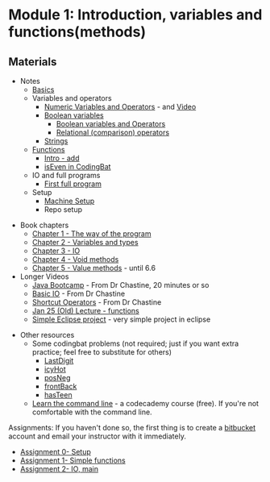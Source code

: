 Module 1: Introduction, variables and functions(methods)
===

## Materials
+ Notes
    * [Basics](../../content/Basics.md)
    * Variables and operators
        + [Numeric Variables and Operators](../../content/IntVariablesAndOperators.md) - and [Video](https://youtu.be/1JEtmEthcS4)
        + [Boolean variables](../../content/Booleans.md) 
            + [Boolean variables and Operators](https://youtu.be/h7ss6NgYB5M)
            + [Relational (comparison) operators](https://youtu.be/ZIjRLlcHL4w)
        + [Strings](../../content/Strings.md)
    * [Functions](../content/../Functions.md)
        + [Intro - add](https://youtu.be/Wg1zXRuZUck)
        + [isEven in CodingBat](https://youtu.be/IHFXy_5Zp68)
    * IO and full programs
        + [First full program](../../content/FirstProgram.md)
    + Setup
        + [Machine Setup](../../content/Setup.md) 
        + Repo setup    
* Book chapters
    + [Chapter 1 - The way of the program](http://greenteapress.com/thinkjava6/html/thinkjava6002.html)
    + [Chapter 2 - Variables and types](http://greenteapress.com/thinkjava6/html/thinkjava6003.html)
    + [Chapter 3 - IO](http://greenteapress.com/thinkjava6/html/thinkjava6004.html)
    + [Chapter 4 - Void methods](http://greenteapress.com/thinkjava6/html/thinkjava6005.html)
    + [Chapter 5 - Value methods](http://greenteapress.com/thinkjava6/html/thinkjava6005.html) - until 6.6
* Longer Videos
    + [Java Bootcamp](https://www.youtube.com/watch?v=8nOg6mtH-oo&list=UUSH2TieRlco7uQOGU8Vppnw) - From Dr Chastine, 20 minutes or so
    + [Basic IO](https://www.youtube.com/watch?v=W1oA5kOdqXQ&list=UUSH2TieRlco7uQOGU8Vppnw) - From Dr Chastine
    + [Shortcut Operators](https://www.youtube.com/watch?v=6z5pvttt31k&list=UUSH2TieRlco7uQOGU8Vppnw) - From Dr Chastine
    + [Jan 25 (Old) Lecture - functions](https://www.youtube.com/watch?v=SXe5dPM8N5A)
    + [Simple Eclipse project](https://www.youtube.com/watch?v=RBlFk61eQX4) - very simple project in eclipse
+ Other resources
    + Some codingbat problems (not required; just if you want extra practice; feel free to substitute for others)
        + [LastDigit](http://codingbat.com/prob/p125339)
        + [icyHot](http://codingbat.com/prob/p192082)
        + [posNeg](http://codingbat.com/prob/p159227)
        + [frontBack](http://codingbat.com/prob/p123384)
        + [hasTeen](http://codingbat.com/prob/p178986)
    + [Learn the command line](https://www.codecademy.com/learn/learn-the-command-line) - a codecademy course (free). If you're not comfortable with the command line.
    
Assignments:
If you haven't done so, the first thing is to create a [bitbucket](http://bitbucket.org) account and email your instructor with it immediately.

* [Assignment 0- Setup](Assignments/A0.md)
* [Assignment 1- Simple functions](Assignments/A1.md)
* [Assignment 2- IO, main](Assignments/A2.md)

